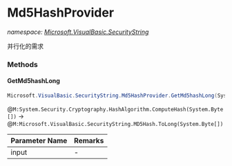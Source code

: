 ﻿# Md5HashProvider
_namespace: [Microsoft.VisualBasic.SecurityString](./index.md)_

并行化的需求



### Methods

#### GetMd5hashLong
```csharp
Microsoft.VisualBasic.SecurityString.Md5HashProvider.GetMd5hashLong(System.Byte[])
```
@``M:System.Security.Cryptography.HashAlgorithm.ComputeHash(System.Byte[])`` -> @``M:Microsoft.VisualBasic.SecurityString.MD5Hash.ToLong(System.Byte[])``

|Parameter Name|Remarks|
|--------------|-------|
|input|-|




